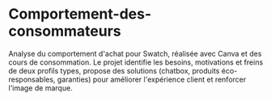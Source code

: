 # Comportement-des-consommateurs
Analyse du comportement d'achat pour Swatch, réalisée avec Canva et des cours de consommation. Le projet identifie les besoins, motivations et freins de deux profils types, propose des solutions (chatbox, produits éco-responsables, garanties) pour améliorer l'expérience client et renforcer l'image de marque.
